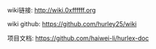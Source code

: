 
wiki链接: http://wiki.0xffffff.org

wiki github: https://github.com/hurley25/wiki

项目文档: https://github.com/haiwei-li/hurlex-doc